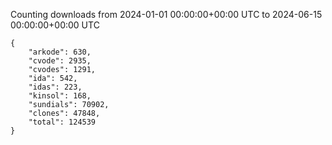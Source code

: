 
Counting downloads from 2024-01-01 00:00:00+00:00 UTC to 2024-06-15 00:00:00+00:00 UTC

```
{
    "arkode": 630,
    "cvode": 2935,
    "cvodes": 1291,
    "ida": 542,
    "idas": 223,
    "kinsol": 168,
    "sundials": 70902,
    "clones": 47848,
    "total": 124539
}
```
